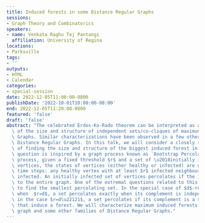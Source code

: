 ```yaml
---
title: Induced forests in some Distance Regular Graphs
sessions:
- Graph Theory and Combinatorics
speakers:
- name: Venkata Raghu Tej Pantangi
  affiliation: University of Regina
locations:
- Parksville
tags:
- ''
outputs:
- HTML
- Calendar
categories:
- special-session
date: 2022-12-05T11:00:00-0800
publishDate: '2022-10-01T10:00:00-08:00'
end: 2022-12-05T11:20:00-0800
featured: 'false'
draft: 'false'
abstract: "The celebrated Erdos-Ko-Rado theorem can be interpreted as a characterization\
  \ of the size and structure of independent sets/co-cliques of maximum size in Kneser\
  \ Graphs. Similar characterizations have been observed in a few other classes of\
  \ Distance Regular Graphs. In this talk, we will consider a closely related problem\
  \ of finding the size and structure of the biggest induced forest in a graph. This\
  \ question is inspired by a graph process known as `Bootstrap Percolation'. In this\
  \ process, given a fixed threshold $r$ and a set of \u2018initially infected\u2019\
  \ vertices, the states of vertices (either healthy or infected) are updated indiscrete\
  \ time steps: any healthy vertex with at least $r$ infected neighbours becomes itself\
  \ infected. An initially infected set of vertices percolates if the infection spreads\
  \ to the entire graph. One of the extremal questions related to this process is\
  \ to find the smallest percolating set. In the special case of $d$-regular graphs,\
  \ when  $r=d$, a set percolates exactly when its complement is independent. Meanwhile,\
  \ in the case $r=d\u22121$, a set percolates if its complement is a set of vertices\
  \ that induce a forest. We will characterize maximum induced forests in the Kneser\
  \ graph and some other families of Distance Regular Graphs."
---
```


